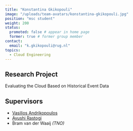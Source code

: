 ```yaml
---
title: "Konstantina Gkikopouli"
image: "/uploads/team-avatars/konstantina-gkikopouli.jpg"
position: "msc student"
weight: 200
status:
  promoted: false # appear in home page
  former: true # former group member
contact:
  email: "k.gkikopouli@rug.nl"
topics:
  - Cloud Engineering
---
```


## Research Project

Evaluating the Cloud Based on Historical Event Data

## Supervisors

  * [Vasilios Andrikopoulos](https://www.cs.rug.nl/search/People/VasiliosAndrikopoulos)
  * [Ayushi Rastogi](https://www.cs.rug.nl/search/People/AyushiRastogi)
  * Bram van der Waaij _(TNO)_

